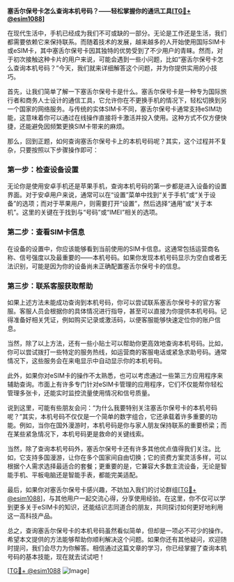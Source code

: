 **塞舌尔保号卡怎么查询本机号码？——轻松掌握你的通讯工具[[TG💪+ @esim1088](https://t.me/s/esim1088)]**

在现代生活中，手机已经成为我们不可或缺的一部分。无论是工作还是生活，我们都需要依赖它来保持联系。而随着技术的发展，越来越多的人开始使用国际SIM卡或eSIM卡，其中塞舌尔保号卡因其独特的优势受到了不少用户的青睐。然而，对于初次接触这种卡片的用户来说，可能会遇到一些小问题，比如“塞舌尔保号卡怎么查询本机号码？”今天，我们就来详细解答这个问题，并为你提供实用的小技巧。

首先，让我们简单了解一下塞舌尔保号卡是什么。塞舌尔保号卡是一种专为国际旅行者和商务人士设计的通信工具，它允许你在不更换手机的情况下，轻松切换到另一个国家的网络服务。与传统的实体SIM卡不同，塞舌尔保号卡通常支持eSIM功能，这意味着你可以通过在线操作直接将卡激活并投入使用。这种方式不仅方便快捷，还能避免因频繁更换SIM卡带来的麻烦。

那么，回到正题，如何查询塞舌尔保号卡上的本机号码呢？其实，这个过程并不复杂，只要按照以下步骤操作即可：

### **第一步：检查设备设置**
无论你是使用安卓手机还是苹果手机，查询本机号码的第一步都是进入设备的设置界面。对于安卓用户来说，通常可以在“设置”菜单中找到“关于手机”或“关于设备”的选项；而对于苹果用户，则需要打开“设置”，然后选择“通用”或“关于本机”。这里的关键在于找到与“号码”或“IMEI”相关的选项。

### **第二步：查看SIM卡信息**
在设备的设置中，你应该能够看到当前使用的SIM卡信息。这通常包括运营商名称、信号强度以及最重要的——本机号码。如果你发现本机号码显示为空白或者无法识别，可能是因为你的设备尚未正确配置塞舌尔保号卡的信息。

### **第三步：联系客服获取帮助**
如果上述方法未能成功查询到本机号码，你可以尝试联系塞舌尔保号卡的官方客服。客服人员会根据你的具体情况进行指导，甚至可以直接为你提供本机号码。记得准备好相关凭证，例如购买记录或激活码，以便客服能够快速定位你的账户信息。

当然，除了以上方法，还有一些小贴士可以帮助你更高效地查询本机号码。比如，你可以尝试拨打一些特定的服务热线，如运营商的客服电话或紧急求助号码。通常情况下，这些服务会在来电显示中自动显示你的本机号码。

此外，如果你对eSIM卡的操作不太熟悉，也可以考虑通过一些第三方应用程序来辅助查询。市面上有许多专门针对eSIM卡管理的应用程序，它们不仅能帮你轻松管理多张卡，还能实时监控流量使用情况和信号质量。

说到这里，可能有些朋友会问：“为什么我要特别关注塞舌尔保号卡的本机号码呢？”其实，本机号码不仅仅是一个简单的数字组合，它还承载着许多重要的功能。例如，当你在国外漫游时，本机号码是你与家人朋友保持联系的重要桥梁；而在某些紧急情况下，本机号码更是救命的关键线索。

当然，除了查询本机号码外，塞舌尔保号卡还有许多其他优点值得我们关注。比如，它支持多国漫游，让你在多个国家间自由切换；它的资费方案灵活多样，可以根据个人需求选择最适合的套餐；更重要的是，它兼容大多数主流设备，无论是智能手机、平板电脑还是智能手表，都能完美适配。

最后，如果你对塞舌尔保号卡感兴趣，不妨加入我们的讨论群组[[TG💪+ @esim1088](https://t.me/s/esim1088)]，与其他用户一起交流心得，分享使用经验。在这里，你不仅可以学到更多关于eSIM卡的知识，还能结识志同道合的朋友，共同探讨如何更好地利用这一高科技产品。

总之，查询塞舌尔保号卡的本机号码虽然看似简单，但却是一项必不可少的操作。希望本文提供的方法能够帮助你顺利解决这个问题。如果你还有其他疑问，欢迎随时提问，我们会尽力为你解答。相信通过这篇文章的学习，你已经掌握了查询本机号码的基本技能，现在就去试试吧！

[[TG💪+ @esim1088](https://t.me/s/esim1088) ![Image](https://i.postimg.cc/4NQfJmqS/Snipaste-2025-05-13-00-14-12.png)]